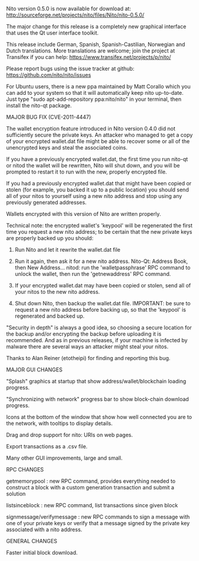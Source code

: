 Nito version 0.5.0 is now available for download at:
http://sourceforge.net/projects/nito/files/Nito/nito-0.5.0/

The major change for this release is a completely new graphical interface that uses the Qt user interface toolkit.

This release include German, Spanish, Spanish-Castilian, Norwegian and Dutch translations. More translations are welcome; join the project at Transifex if you can help:
https://www.transifex.net/projects/p/nito/

Please report bugs using the issue tracker at github:
https://github.com/nito/nito/issues

For Ubuntu users, there is a new ppa maintained by Matt Corallo which you can add to your system so that it will automatically keep nito up-to-date.  Just type "sudo apt-add-repository ppa:nito/nito" in your terminal, then install the nito-qt package.

MAJOR BUG FIX  (CVE-2011-4447)

The wallet encryption feature introduced in Nito version 0.4.0 did not sufficiently secure the private keys. An attacker who
managed to get a copy of your encrypted wallet.dat file might be able to recover some or all of the unencrypted keys and steal the
associated coins.

If you have a previously encrypted wallet.dat, the first time you run nito-qt or nitod the wallet will be rewritten, Nito will
shut down, and you will be prompted to restart it to run with the new, properly encrypted file.

If you had a previously encrypted wallet.dat that might have been copied or stolen (for example, you backed it up to a public
location) you should send all of your nitos to yourself using a new nito address and stop using any previously generated addresses.

Wallets encrypted with this version of Nito are written properly.

Technical note: the encrypted wallet's 'keypool' will be regenerated the first time you request a new nito address; to be certain that the
new private keys are properly backed up you should:

1. Run Nito and let it rewrite the wallet.dat file

2. Run it again, then ask it for a new nito address.
Nito-Qt: Address Book, then New Address...
nitod: run the 'walletpassphrase' RPC command to unlock the wallet,  then run the 'getnewaddress' RPC command.

3. If your encrypted wallet.dat may have been copied or stolen, send  all of your nitos to the new nito address.

4. Shut down Nito, then backup the wallet.dat file.
IMPORTANT: be sure to request a new nito address before backing up, so that the 'keypool' is regenerated and backed up.

"Security in depth" is always a good idea, so choosing a secure location for the backup and/or encrypting the backup before uploading it is recommended. And as in previous releases, if your machine is infected by malware there are several ways an attacker might steal your nitos.

Thanks to Alan Reiner (etotheipi) for finding and reporting this bug.

MAJOR GUI CHANGES

"Splash" graphics at startup that show address/wallet/blockchain loading progress.

"Synchronizing with network" progress bar to show block-chain download progress.

Icons at the bottom of the window that show how well connected you are to the network, with tooltips to display details.

Drag and drop support for nito: URIs on web pages.

Export transactions as a .csv file.

Many other GUI improvements, large and small.

RPC CHANGES

getmemorypool : new RPC command, provides everything needed to construct a block with a custom generation transaction and submit a solution

listsinceblock : new RPC command, list transactions since given block

signmessage/verifymessage : new RPC commands to sign a message with one of your private keys or verify that a message signed by the private key associated with a nito address.

GENERAL CHANGES

Faster initial block download.
